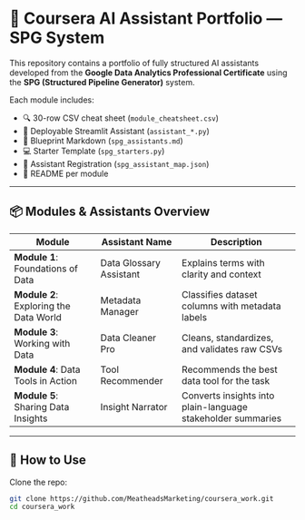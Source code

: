 # 📘 Coursera AI Assistant Portfolio — SPG System

This repository contains a portfolio of fully structured AI assistants developed from the **Google Data Analytics Professional Certificate** using the **SPG (Structured Pipeline Generator)** system.

Each module includes:
- 🔍 30-row CSV cheat sheet (`module_cheatsheet.csv`)
- 🤖 Deployable Streamlit Assistant (`assistant_*.py`)
- 📄 Blueprint Markdown (`spg_assistants.md`)
- 💻 Starter Template (`spg_starters.py`)
- 🔗 Assistant Registration (`spg_assistant_map.json`)
- 📘 README per module

---

## 📦 Modules & Assistants Overview

| Module | Assistant Name | Description |
|--------|----------------|-------------|
| **Module 1**: Foundations of Data | Data Glossary Assistant | Explains terms with clarity and context |
| **Module 2**: Exploring the Data World | Metadata Manager | Classifies dataset columns with metadata labels |
| **Module 3**: Working with Data | Data Cleaner Pro | Cleans, standardizes, and validates raw CSVs |
| **Module 4**: Data Tools in Action | Tool Recommender | Recommends the best data tool for the task |
| **Module 5**: Sharing Data Insights | Insight Narrator | Converts insights into plain-language stakeholder summaries |

---

## 🚀 How to Use

Clone the repo:

```bash
git clone https://github.com/MeatheadsMarketing/coursera_work.git
cd coursera_work
